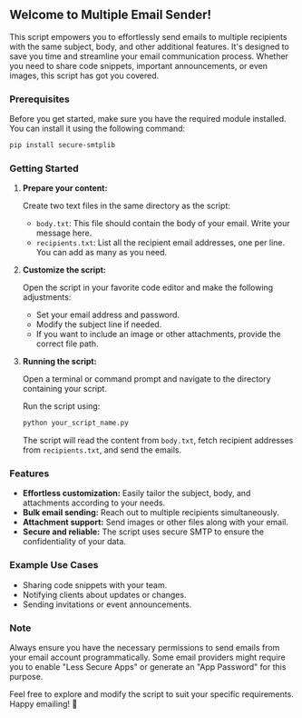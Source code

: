 ## Welcome to Multiple Email Sender!

This script empowers you to effortlessly send emails to multiple recipients with the same subject, body, and other additional features. It's designed to save you time and streamline your email communication process. Whether you need to share code snippets, important announcements, or even images, this script has got you covered.

### Prerequisites

Before you get started, make sure you have the required module installed. You can install it using the following command:

```bash
pip install secure-smtplib
```

### Getting Started

1. **Prepare your content:**

   Create two text files in the same directory as the script:

   - `body.txt`: This file should contain the body of your email. Write your message here.
   - `recipients.txt`: List all the recipient email addresses, one per line. You can add as many as you need.

2. **Customize the script:**

   Open the script in your favorite code editor and make the following adjustments:

   - Set your email address and password.
   - Modify the subject line if needed.
   - If you want to include an image or other attachments, provide the correct file path.

3. **Running the script:**

   Open a terminal or command prompt and navigate to the directory containing your script.

   Run the script using:

   ```bash
   python your_script_name.py
   ```

   The script will read the content from `body.txt`, fetch recipient addresses from `recipients.txt`, and send the emails.

### Features

- **Effortless customization:** Easily tailor the subject, body, and attachments according to your needs.
- **Bulk email sending:** Reach out to multiple recipients simultaneously.
- **Attachment support:** Send images or other files along with your email.
- **Secure and reliable:** The script uses secure SMTP to ensure the confidentiality of your data.

### Example Use Cases

- Sharing code snippets with your team.
- Notifying clients about updates or changes.
- Sending invitations or event announcements.

### Note

Always ensure you have the necessary permissions to send emails from your email account programmatically. Some email providers might require you to enable "Less Secure Apps" or generate an "App Password" for this purpose.

Feel free to explore and modify the script to suit your specific requirements. Happy emailing! 🚀
